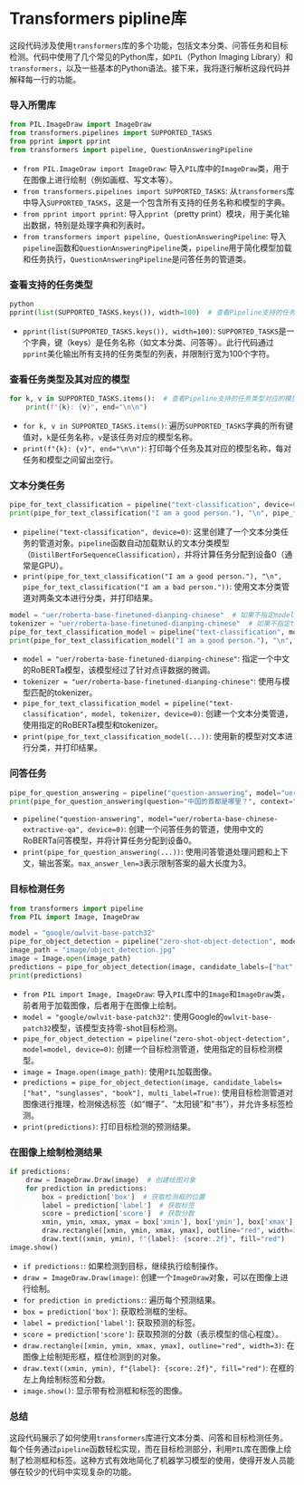 # Transformers pipline库

这段代码涉及使用`transformers`库的多个功能，包括文本分类、问答任务和目标检测。代码中使用了几个常见的Python库，如`PIL`（Python Imaging Library）和`transformers`，以及一些基本的Python语法。接下来，我将逐行解析这段代码并解释每一行的功能。

### 导入所需库

```python
from PIL.ImageDraw import ImageDraw
from transformers.pipelines import SUPPORTED_TASKS
from pprint import pprint
from transformers import pipeline, QuestionAnsweringPipeline
```

- `from PIL.ImageDraw import ImageDraw`: 导入`PIL`库中的`ImageDraw`类，用于在图像上进行绘制（例如画框、写文本等）。
- `from transformers.pipelines import SUPPORTED_TASKS`: 从`transformers`库中导入`SUPPORTED_TASKS`，这是一个包含所有支持的任务名称和模型的字典。
- `from pprint import pprint`: 导入`pprint`（pretty print）模块，用于美化输出数据，特别是处理字典和列表时。
- `from transformers import pipeline, QuestionAnsweringPipeline`: 导入`pipeline`函数和`QuestionAnsweringPipeline`类，`pipeline`用于简化模型加载和任务执行，`QuestionAnsweringPipeline`是问答任务的管道类。

### 查看支持的任务类型

```python
python
pprint(list(SUPPORTED_TASKS.keys()), width=100)  # 查看Pipeline支持的任务类型
```

- `pprint(list(SUPPORTED_TASKS.keys()), width=100)`: `SUPPORTED_TASKS`是一个字典，键（keys）是任务名称（如文本分类、问答等）。此行代码通过`pprint`美化输出所有支持的任务类型的列表，并限制行宽为100个字符。

### 查看任务类型及其对应的模型

```python
for k, v in SUPPORTED_TASKS.items():  # 查看Pipeline支持的任务类型对应的模型名称
    print(f"{k}: {v}", end="\n\n")
```

- `for k, v in SUPPORTED_TASKS.items()`: 遍历`SUPPORTED_TASKS`字典的所有键值对，`k`是任务名称，`v`是该任务对应的模型名称。
- `print(f"{k}: {v}", end="\n\n")`: 打印每个任务及其对应的模型名称，每对任务和模型之间留出空行。

### 文本分类任务

```python
pipe_for_text_classification = pipeline("text-classification", device=0)  # 使用默认model:DistilBertForSequenceClassification
print(pipe_for_text_classification("I am a good person."), "\n", pipe_for_text_classification("I am a bad person."))
```

- `pipeline("text-classification", device=0)`: 这里创建了一个文本分类任务的管道对象。`pipeline`函数自动加载默认的文本分类模型（`DistilBertForSequenceClassification`），并将计算任务分配到设备0（通常是GPU）。
- `print(pipe_for_text_classification("I am a good person."), "\n", pipe_for_text_classification("I am a bad person."))`: 使用文本分类管道对两条文本进行分类，并打印结果。

```python
model = "uer/roberta-base-finetuned-dianping-chinese"  # 如果不指定model则会使用默认model:DistilBertForSequenceClassification
tokenizer = "uer/roberta-base-finetuned-dianping-chinese"  # 如果不指定tokenizer则会使用默认tokenizer:RobertaTokenizer
pipe_for_text_classification_model = pipeline("text-classification", model, tokenizer, device=0)
print(pipe_for_text_classification_model("I am a good person."), "\n", pipe_for_text_classification_model("I am a bad person."))
```

- `model = "uer/roberta-base-finetuned-dianping-chinese"`: 指定一个中文的RoBERTa模型，该模型经过了针对点评数据的微调。
- `tokenizer = "uer/roberta-base-finetuned-dianping-chinese"`: 使用与模型匹配的tokenizer。
- `pipe_for_text_classification_model = pipeline("text-classification", model, tokenizer, device=0)`: 创建一个文本分类管道，使用指定的RoBERTa模型和tokenizer。
- `print(pipe_for_text_classification_model(...))`: 使用新的模型对文本进行分类，并打印结果。

### 问答任务

```python
pipe_for_question_answering = pipeline("question-answering", model="uer/roberta-base-chinese-extractive-qa", device=0)
print(pipe_for_question_answering(question="中国的首都是哪里？", context="中国的首都是北京", max_answer_len=3))
```

- `pipeline("question-answering", model="uer/roberta-base-chinese-extractive-qa", device=0)`: 创建一个问答任务的管道，使用中文的RoBERTa问答模型，并将计算任务分配到设备0。
- `print(pipe_for_question_answering(...))`: 使用问答管道处理问题和上下文，输出答案。`max_answer_len=3`表示限制答案的最大长度为3。

### 目标检测任务

```python
from transformers import pipeline
from PIL import Image, ImageDraw

model = "google/owlvit-base-patch32"
pipe_for_object_detection = pipeline("zero-shot-object-detection", model=model, device=0)
image_path = "image/object_detection.jpg"
image = Image.open(image_path)
predictions = pipe_for_object_detection(image, candidate_labels=["hat", "sunglasses", "book"], multi_label=True)
print(predictions)
```

- `from PIL import Image, ImageDraw`: 导入`PIL`库中的`Image`和`ImageDraw`类，前者用于加载图像，后者用于在图像上绘制。
- `model = "google/owlvit-base-patch32"`: 使用Google的`owlvit-base-patch32`模型，该模型支持零-shot目标检测。
- `pipe_for_object_detection = pipeline("zero-shot-object-detection", model=model, device=0)`: 创建一个目标检测管道，使用指定的目标检测模型。
- `image = Image.open(image_path)`: 使用`PIL`加载图像。
- `predictions = pipe_for_object_detection(image, candidate_labels=["hat", "sunglasses", "book"], multi_label=True)`: 使用目标检测管道对图像进行推理，检测候选标签（如“帽子”、“太阳镜”和“书”），并允许多标签检测。
- `print(predictions)`: 打印目标检测的预测结果。

### 在图像上绘制检测结果

```python
if predictions:
    draw = ImageDraw.Draw(image)  # 创建绘图对象
    for prediction in predictions:
        box = prediction['box']  # 获取检测框的位置
        label = prediction['label']  # 获取标签
        score = prediction['score']  # 获取分数
        xmin, ymin, xmax, ymax = box['xmin'], box['ymin'], box['xmax'], box['ymax']
        draw.rectangle([xmin, ymin, xmax, ymax], outline="red", width=3)
        draw.text((xmin, ymin), f"{label}: {score:.2f}", fill="red")
image.show()
```

- `if predictions:`: 如果检测到目标，继续执行绘制操作。
- `draw = ImageDraw.Draw(image)`: 创建一个`ImageDraw`对象，可以在图像上进行绘制。
- `for prediction in predictions:`: 遍历每个预测结果。
- `box = prediction['box']`: 获取检测框的坐标。
- `label = prediction['label']`: 获取预测的标签。
- `score = prediction['score']`: 获取预测的分数（表示模型的信心程度）。
- `draw.rectangle([xmin, ymin, xmax, ymax], outline="red", width=3)`: 在图像上绘制矩形框，框住检测到的对象。
- `draw.text((xmin, ymin), f"{label}: {score:.2f}", fill="red")`: 在框的左上角绘制标签和分数。
- `image.show()`: 显示带有检测框和标签的图像。

### 总结

这段代码展示了如何使用`transformers`库进行文本分类、问答和目标检测任务。每个任务通过`pipeline`函数轻松实现，而在目标检测部分，利用`PIL`库在图像上绘制了检测框和标签。这种方式有效地简化了机器学习模型的使用，使得开发人员能够在较少的代码中实现复杂的功能。